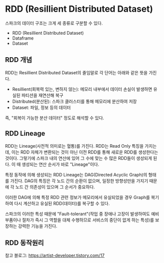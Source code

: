 # RDD (Resillient Distributed Dataset)

스파크의 데이터 구조는 크게 세 종류로 구분할 수 있다.

- RDD (Resillient Distributed Dataset)
- Dataframe
- Dataset



## RDD 개념

RDD는 Resillient Distributed Dataset의 줄임말로 각 단어는 아래와 같은 뜻을 가진다.

- Resillient(회복력 있는, 변하지 않는): 메모리 내부에서 데이터 손실이 발생하면 유실된 파티션을 재연산해 복구
- Distributed(분산된): 스파크 클러스터를 통해 메모리에 분산하여 저장
- Dataset: 파일, 정보 등의 데이터

즉, "회복이 가능한 분산 데이터" 정도로 해석할 수 있다.



## RDD Lineage

RDD는 Lineage(사전적 의미로는 혈통)를 가진다.
RDD는 Read Only 특징을 가지는데, 이는 RDD 자체가 변환되는 것이 아닌 이전 RDD를 통해 새로운 RDD를 생성한다는 것이다. 그렇기에 스파크 내의 연산에 있어 그 수에 맞는 수 많은 RDD들이 생성되게 된다.
이 때 생성되는 연산 순서가 바로 "Lineage"이다.

특정 동작에 의해 생성되는 RDD Lineage는 DAG(Directed Acyclic Graph)의 형태를 가진다.
DAG의 특징은 각 노드 간의 순환이 없으며, 일정한 방향성만을 가지기 때문에 각 노드 간 의존성이 있으며 그 순서가 중요하다.

이러한 DAG에 의해 특정 RDD 관련 정보가 메모리에서 유실되었을 경우 Graph를 복기하여 다시 계산하고 유실된 RDD(데이터)를 복구할 수 있다.

스파크의 이러한 특성 때문에 "Fault-tolerant"(작업 중 장애나 고장이 발생하여도 예비 부품이나 절차가 즉시 그 역할을 대체 수행하므로 서비스의 중단이 없게 하는 특성)를 보장하는 강력한 기능을 가진다.



## RDD 동작원리



참고 블로그: https://artist-developer.tistory.com/17